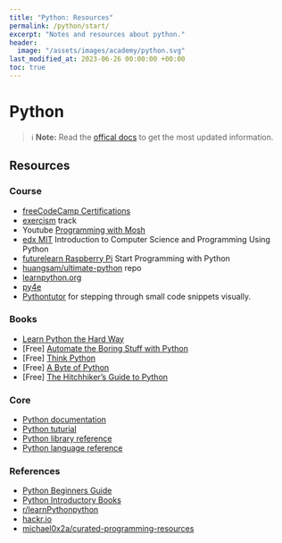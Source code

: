 ```yaml
---
title: "Python: Resources"
permalink: /python/start/
excerpt: "Notes and resources about python."
header:
  image: "/assets/images/academy/python.svg"
last_modified_at: 2023-06-26 00:00:00 +00:00
toc: true
---
```


# Python

> :information_source: **Note:** Read the [offical docs](https://docs.python.org/3/) to get the most updated information.

## Resources

### Course
  * [freeCodeCamp Certifications](https://www.freecodecamp.org/learn)
  * [exercism](https://exercism.io/) track
  * Youtube [Programming with Mosh](https://www.youtube.com/watch?v=_uQrJ0TkZlc)
  * [edx MIT](https://www.edx.org/course/introduction-to-computer-science-and-programming-7) Introduction to Computer Science and Programming Using Python
  * [futurelearn Raspberry Pi](https://www.futurelearn.com/programs/start-programming-with-python#accordion-learn-free) Start Programming with Python
  * [huangsam/ultimate-python](https://github.com/huangsam/ultimate-python) repo
  * [learnpython.org](https://www.learnpython.org/)
  * [py4e](https://www.py4e.com/lessons)
  * [Pythontutor](http://pythontutor.com/) for stepping through small code snippets visually.

### Books
  * [Learn Python the Hard Way](https://learnpythonthehardway.org/book/)
  * [Free] [Automate the Boring Stuff with Python](https://automatetheboringstuff.com/)
  * [Free] [Think Python](http://greenteapress.com/thinkpython/html/index.html)
  * [Free] [A Byte of Python](https://python.swaroopch.com/)
  * [Free] [The Hitchhiker’s Guide to Python](http://docs.python-guide.org/en/latest/)

### Core
  * [Python documentation](https://docs.python.org/3/)
  * [Python tuturial](https://docs.python.org/3/tutorial)
  * [Python library reference](https://docs.python.org/3/library)
  * [Python language reference](https://docs.python.org/3/reference)

### References
  * [Python Beginners Guide](https://wiki.python.org/moin/BeginnersGuide/Programmers)
  * [Python Introductory Books](https://wiki.python.org/moin/IntroductoryBooks)
  * [r/learnPythonpython](https://www.reddit.com/r/learnPythonpython/wiki/index)
  * [hackr.io](https://hackr.io/tutorials/learn-python)
  * [michael0x2a/curated-programming-resources](https://github.com/michael0x2a/curated-programming-resources/blob/master/resources.md#python)
